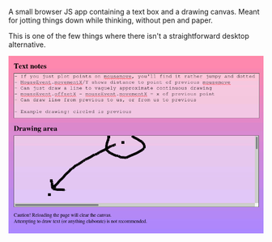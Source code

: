 A small browser JS app containing a text box and a drawing canvas. Meant for jotting things down while thinking, without pen and paper.

This is one of the few things where there isn't a straightforward desktop alternative.

![Screenshot. Two main interactive elements arranged vertically, a 'Text notes' with some point-form notes inside of it, and a scrollable 'Drawing area' with a crude drawing of two points with an arrow between them. At the bottom are some warnings, "Caution! Reloading the page will clear the canvas. Attempting to draw text or anything elaborate is not recommended."](Screenshot.gif)
